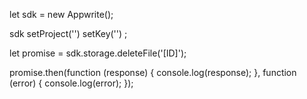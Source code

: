 let sdk = new Appwrite();

sdk
    setProject('')
    setKey('')
;

let promise = sdk.storage.deleteFile('[ID]');

promise.then(function (response) {
    console.log(response);
}, function (error) {
    console.log(error);
});